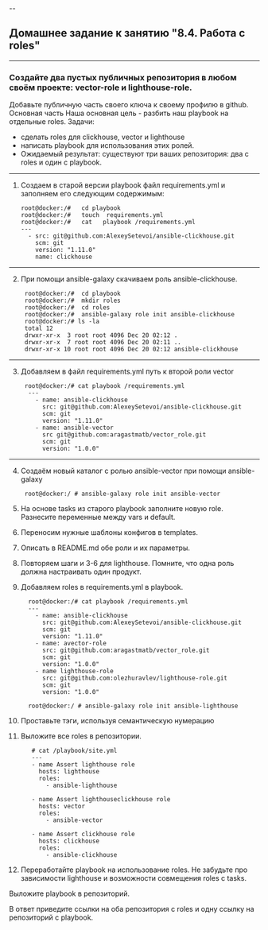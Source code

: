--
## Домашнее задание к занятию "8.4. Работа с roles"

----
### Создайте два пустых публичных репозитория в любом своём проекте: vector-role и lighthouse-role.
Добавьте публичную часть своего ключа к своему профилю в github.
Основная часть
Наша основная цель - разбить наш playbook на отдельные roles. 
Задачи: 
 - сделать roles для clickhouse, vector и lighthouse 
 - написать playbook для использования этих ролей. 
 - Ожидаемый результат: существуют три ваших репозитория: два с roles и один с playbook.

----
1) Создаем в старой версии playbook файл requirements.yml и заполняем его следующим содержимым:

       root@docker:/#   cd playbook
       root@docker:/#   touch  requirements.yml 
       root@docker:/#   cat   playbook /requirements.yml 
       ---
         - src: git@github.com:AlexeySetevoi/ansible-clickhouse.git
           scm: git
           version: "1.11.0"
           name: clickhouse

----    
2) При помощи ansible-galaxy скачиваем  роль  ansible-clickhouse.   
        
        root@docker:/#  cd playbook
        root@docker:/#  mkdir roles
        root@docker:/#  cd roles
        root@docker:/#  ansible-galaxy role init ansible-clickhouse
        root@docker:/# ls -la
        total 12
        drwxr-xr-x  3 root root 4096 Dec 20 02:12 .
        drwxr-xr-x  7 root root 4096 Dec 20 02:11 ..
        drwxr-xr-x 10 root root 4096 Dec 20 02:12 ansible-clickhouse

----
3) Добавляем в файл requirements.yml  путь к второй  роли  vector 


        root@docker:/# cat playbook /requirements.yml
         ---
           - name: ansible-clickhouse 
             src: git@github.com:AlexeySetevoi/ansible-clickhouse.git
             scm: git
             version: "1.11.0"
           - name: ansible-vector
             src git@github.com:aragastmatb/vector_role.git
             scm: git
             version: "1.0.0"
             

----
4) Создаём новый каталог с ролью ansible-vector при помощи ansible-galaxy

        root@docker:/ # ansible-galaxy role init ansible-vector

5) На основе tasks из старого playbook заполните новую role. Разнесите переменные между vars и default.

6) Переносим нужные шаблоны конфигов в templates.

7) Описать в README.md обе роли и их параметры.

8) Повторяем шаги и 3-6 для lighthouse.  Помните, что одна роль должна настраивать один продукт.
   
9) Добавляем roles в requirements.yml в playbook.

         root@docker:/# cat playbook /requirements.yml
         ---
           - name: ansible-clickhouse 
             src: git@github.com:AlexeySetevoi/ansible-clickhouse.git
             scm: git
             version: "1.11.0"
           - name: avector-role
             src: git@github.com:aragastmatb/vector_role.git
             scm: git
             version: "1.0.0"
           - name lighthouse-role           
             src: git@github.com:olezhuravlev/lighthouse-role.git
             scm: git
             version: "1.0.0"

         root@docker:/ # ansible-galaxy role init ansible-lighthouse


10) Проставьте тэги, используя семантическую нумерацию  

11) Выложите все roles в репозитории. 

           # cat /playbook/site.yml
           ---
           - name Assert lighthouse role
             hosts: lighthouse
             roles:
               - ansible-lighthouse

           - name Assert lighthouseclickhouse role
             hosts: vector
             roles:
               - ansible-vector

           - name Assert clickhouse role
             hosts: clickhouse
             roles:
               - ansible-clickhouse






12) Переработайте playbook на использование roles. Не забудьте про зависимости lighthouse и возможности совмещения roles с tasks.

Выложите playbook в репозиторий.

В ответ приведите ссылки на оба репозитория с roles и одну ссылку на репозиторий с playbook.